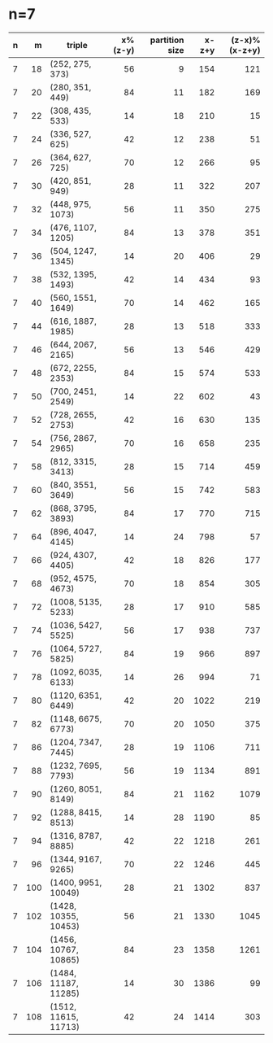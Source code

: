 # n=7
| n | m |       triple       |x%(z-y)|partition size|x-z+y|(z-x)%(x-z+y)|
|--:|--:|--------------------|------:|-------------:|----:|------------:|
|  7| 18|(252, 275, 373)     |     56|             9|  154|          121|
|  7| 20|(280, 351, 449)     |     84|            11|  182|          169|
|  7| 22|(308, 435, 533)     |     14|            18|  210|           15|
|  7| 24|(336, 527, 625)     |     42|            12|  238|           51|
|  7| 26|(364, 627, 725)     |     70|            12|  266|           95|
|  7| 30|(420, 851, 949)     |     28|            11|  322|          207|
|  7| 32|(448, 975, 1073)    |     56|            11|  350|          275|
|  7| 34|(476, 1107, 1205)   |     84|            13|  378|          351|
|  7| 36|(504, 1247, 1345)   |     14|            20|  406|           29|
|  7| 38|(532, 1395, 1493)   |     42|            14|  434|           93|
|  7| 40|(560, 1551, 1649)   |     70|            14|  462|          165|
|  7| 44|(616, 1887, 1985)   |     28|            13|  518|          333|
|  7| 46|(644, 2067, 2165)   |     56|            13|  546|          429|
|  7| 48|(672, 2255, 2353)   |     84|            15|  574|          533|
|  7| 50|(700, 2451, 2549)   |     14|            22|  602|           43|
|  7| 52|(728, 2655, 2753)   |     42|            16|  630|          135|
|  7| 54|(756, 2867, 2965)   |     70|            16|  658|          235|
|  7| 58|(812, 3315, 3413)   |     28|            15|  714|          459|
|  7| 60|(840, 3551, 3649)   |     56|            15|  742|          583|
|  7| 62|(868, 3795, 3893)   |     84|            17|  770|          715|
|  7| 64|(896, 4047, 4145)   |     14|            24|  798|           57|
|  7| 66|(924, 4307, 4405)   |     42|            18|  826|          177|
|  7| 68|(952, 4575, 4673)   |     70|            18|  854|          305|
|  7| 72|(1008, 5135, 5233)  |     28|            17|  910|          585|
|  7| 74|(1036, 5427, 5525)  |     56|            17|  938|          737|
|  7| 76|(1064, 5727, 5825)  |     84|            19|  966|          897|
|  7| 78|(1092, 6035, 6133)  |     14|            26|  994|           71|
|  7| 80|(1120, 6351, 6449)  |     42|            20| 1022|          219|
|  7| 82|(1148, 6675, 6773)  |     70|            20| 1050|          375|
|  7| 86|(1204, 7347, 7445)  |     28|            19| 1106|          711|
|  7| 88|(1232, 7695, 7793)  |     56|            19| 1134|          891|
|  7| 90|(1260, 8051, 8149)  |     84|            21| 1162|         1079|
|  7| 92|(1288, 8415, 8513)  |     14|            28| 1190|           85|
|  7| 94|(1316, 8787, 8885)  |     42|            22| 1218|          261|
|  7| 96|(1344, 9167, 9265)  |     70|            22| 1246|          445|
|  7|100|(1400, 9951, 10049) |     28|            21| 1302|          837|
|  7|102|(1428, 10355, 10453)|     56|            21| 1330|         1045|
|  7|104|(1456, 10767, 10865)|     84|            23| 1358|         1261|
|  7|106|(1484, 11187, 11285)|     14|            30| 1386|           99|
|  7|108|(1512, 11615, 11713)|     42|            24| 1414|          303|

